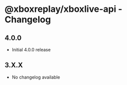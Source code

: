 # @xboxreplay/xboxlive-api - Changelog

## 4.0.0

-   Initial 4.0.0 release

## 3.X.X

-   No changelog available

